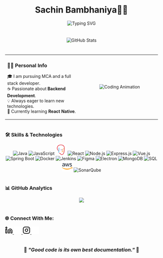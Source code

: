 <div align="center">

# Sachin Bambhaniya👨‍💻

<img src="https://readme-typing-svg.herokuapp.com?font=Fira+Code&size=30&duration=3000&pause=1000&color=00D9FF&center=true&vCenter=true&width=600&lines=Welcome+to+my+GitHub+Profile!;Full+Stack+Developer;Always+Learning+New+Technologies;Let's+Build+Something+Amazing!" alt="Typing SVG" />

</div>

#

<div align="center">
  <img src="https://github-readme-stats.vercel.app/api?username=Sachinbambhaniya18&show_icons=true&theme=tokyonight&hide_border=true&bg_color=0D1117&title_color=00D9FF&icon_color=00D9FF&text_color=FFFFFF" alt="GitHub Stats" />
</div>

#


<table>
<tr>
<td width="50%">

### 👨‍💻 Personal Info

🎓  I am pursuing MCA and a full stack developer. </br>
☕  Passionate about **Backend Development**. </br>
💡  Always eager to learn new technologies. </br>
🎨  Currently learning **React Native**. </br>

</td>
<td width="50%">

<div align="center">
  <img src="https://images-wixmp-ed30a86b8c4ca887773594c2.wixmp.com/f/7b674371-0178-47a7-bf86-e9960c61f200/d9xtt3l-014c91e9-48a4-4106-857d-df7ece069e84.gif?token=eyJ0eXAiOiJKV1QiLCJhbGciOiJIUzI1NiJ9.eyJzdWIiOiJ1cm46YXBwOjdlMGQxODg5ODIyNjQzNzNhNWYwZDQxNWVhMGQyNmUwIiwiaXNzIjoidXJuOmFwcDo3ZTBkMTg4OTgyMjY0MzczYTVmMGQ0MTVlYTBkMjZlMCIsIm9iaiI6W1t7InBhdGgiOiJcL2ZcLzdiNjc0MzcxLTAxNzgtNDdhNy1iZjg2LWU5OTYwYzYxZjIwMFwvZDl4dHQzbC0wMTRjOTFlOS00OGE0LTQxMDYtODU3ZC1kZjdlY2UwNjllODQuZ2lmIn1dXSwiYXVkIjpbInVybjpzZXJ2aWNlOmZpbGUuZG93bmxvYWQiXX0.RseWJ7ZRlpkeMF0dBtwqRQeUxAwA1lZTR65TSMQ-2rI" alt="Coding Animation" width="400"/>
</div>

</td>
</tr>
</table>

#

### 🛠️ Skills & Technologies

<div align="center">

<img src="https://cdn.jsdelivr.net/gh/devicons/devicon/icons/java/java-original.svg" alt="Java" width="35" height="35"/>
<img src="https://cdn.jsdelivr.net/gh/devicons/devicon/icons/javascript/javascript-original.svg" alt="JavaScript" width="35" height="35"/>
<img src="./img/drools_icon.svg" alt="Drools" width="35" height="35"/>
<img src="https://cdn.jsdelivr.net/gh/devicons/devicon/icons/react/react-original.svg" alt="React" width="35" height="35"/>
<img src="https://cdn.jsdelivr.net/gh/devicons/devicon/icons/nodejs/nodejs-original.svg" alt="Node.js" width="35" height="35"/>
<img src="https://cdn.jsdelivr.net/gh/devicons/devicon/icons/express/express-original.svg" alt="Express.js" width="35" height="35"/>
<img src="https://cdn.jsdelivr.net/gh/devicons/devicon/icons/vuejs/vuejs-original.svg" alt="Vue.js" width="35" height="35"/>
<img src="https://cdn.jsdelivr.net/gh/devicons/devicon/icons/spring/spring-original.svg" alt="Spring Boot" width="35" height="35"/>
<img src="https://cdn.jsdelivr.net/gh/devicons/devicon/icons/docker/docker-original.svg" alt="Docker" width="35" height="35"/>
<img src="https://cdn.jsdelivr.net/gh/devicons/devicon/icons/jenkins/jenkins-original.svg" alt="Jenkins" width="35" height="35"/>
<img src="https://cdn.jsdelivr.net/gh/devicons/devicon/icons/figma/figma-original.svg" alt="Figma" width="35" height="35"/>
<img src="https://cdn.jsdelivr.net/gh/devicons/devicon/icons/electron/electron-original.svg" alt="Electron" width="35" height="35"/>
<img src="https://cdn.jsdelivr.net/gh/devicons/devicon/icons/mongodb/mongodb-original.svg" alt="MongoDB" width="35" height="35"/>
<img src="https://cdn.jsdelivr.net/gh/devicons/devicon/icons/mysql/mysql-original.svg" alt="SQL" width="35" height="35"/>
<img src="https://raw.githubusercontent.com/devicons/devicon/master/icons/amazonwebservices/amazonwebservices-original-wordmark.svg" alt="AWS" width="35" height="35"/>
<img src="https://cdn.jsdelivr.net/gh/devicons/devicon/icons/sonarqube/sonarqube-original.svg" alt="SonarQube" width="35" height="35"/>


</div>

#

### 📊 GitHub Analytics

<div align="center">
  
  <img height="165em" src="https://github-readme-streak-stats.herokuapp.com/?user=Sachinbambhaniya18&theme=tokyonight&hide_border=true&background=0D1117&stroke=00D9FF&ring=00D9FF&fire=FF6B6B&currStreakLabel=FFFFFF"/>
</div>

#
### 🌐 Connect With Me: 

<div align="left">
  <a href="https://www.linkedin.com/in/sachin-patel02/">
    <img src="./img/linkedin-light.svg#gh-light-mode-only" width="25"/>
    <img src="./img/linkedin-dark.svg#gh-dark-mode-only" width="25"/>
  </a>

  <a href="https://www.instagram.com/__.schn_bambhaniya.__/">
    <img src="./img/instagram-light.svg#gh-light-mode-only" width="25"/>
    <img src="./img/instagram-dark.svg#gh-dark-mode-only" width="25"/>
  </a>
</p>


#

<div align="center">
  
### 💫 *"Good code is its own best documentation."* 💫

</div>
